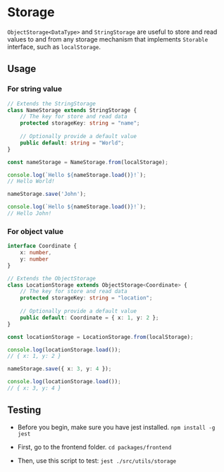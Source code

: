 # Storage

`ObjectStorage<DataType>` and `StringStorage` are useful to store and read values to and from any storage mechanism that implements `Storable` interface, such as `localStorage`.

## Usage

### For string value

```typescript
// Extends the StringStorage
class NameStorage extends StringStorage {
    // The key for store and read data
    protected storageKey: string = "name";
    
    // Optionally provide a default value
    public default: string = "World"; 
}

const nameStorage = NameStorage.from(localStorage);

console.log(`Hello ${nameStorage.load()}!`);
// Hello World!

nameStorage.save('John');

console.log(`Hello ${nameStorage.load()}!`);
// Hello John!
```

### For object value

```typescript
interface Coordinate {
    x: number,
    y: number
}

// Extends the ObjectStorage
class LocationStorage extends ObjectStorage<Coordinate> {
    // The key for store and read data
    protected storageKey: string = "location";
    
    // Optionally provide a default value
    public default: Coordinate = { x: 1, y: 2 }; 
}

const locationStorage = LocationStorage.from(localStorage);

console.log(locationStorage.load());
// { x: 1, y: 2 }

nameStorage.save({ x: 3, y: 4 });

console.log(locationStorage.load());
// { x: 3, y: 4 }
```

## Testing

- Before you begin, make sure you have jest installed. `npm install -g jest`

- First, go to the frontend folder. `cd packages/frontend`

- Then, use this script to test: `jest ./src/utils/storage`